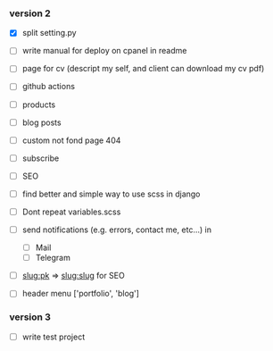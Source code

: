 
### version 2

- [X] split setting.py 
- [ ] write manual for deploy on cpanel in readme
- [ ] page for cv (descript my self, and client can download my cv pdf)
- [ ] github actions
- [ ] products
- [ ] blog posts
- [ ] custom not fond page 404
- [ ] subscribe
- [ ] SEO
- [ ] find better and simple way to use scss in django
- [ ] Dont repeat variables.scss
- [ ] send notifications (e.g. errors, contact me, etc...) in
    - [ ] Mail
    - [ ] Telegram
- [ ] <slug:pk> => <slug:slug> for SEO
- [ ] header menu ['portfolio', 'blog']


### version 3 

- [ ] write test project
